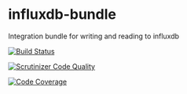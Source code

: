 # influxdb-bundle

Integration bundle for writing and reading to influxdb

[![Build Status](https://travis-ci.org/Algatux/influxdb-bundle.svg?branch=master)](https://travis-ci.org/Algatux/influxdb-bundle)

[![Scrutinizer Code Quality](https://scrutinizer-ci.com/g/Algatux/influxdb-bundle/badges/quality-score.png?b=master)](https://scrutinizer-ci.com/g/Algatux/influxdb-bundle/?branch=master)

[![Code Coverage](https://scrutinizer-ci.com/g/Algatux/influxdb-bundle/badges/coverage.png?b=master)](https://scrutinizer-ci.com/g/Algatux/influxdb-bundle/?branch=master)

